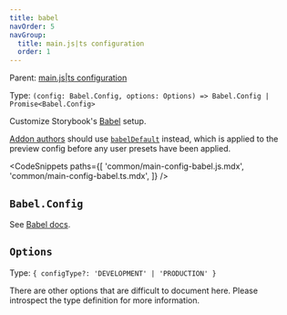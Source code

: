 ```yaml
---
title: babel
navOrder: 5
navGroup:
  title: main.js|ts configuration
  order: 1
---
```


Parent: [main.js|ts configuration](./main-config.md)

Type: `(config: Babel.Config, options: Options) => Babel.Config | Promise<Babel.Config>`

Customize Storybook's [Babel](https://babeljs.io/) setup.

<Callout variant="info" icon="💡">

[Addon authors](../07-addons/writing-presets.md#babel) should use [`babelDefault`](./main-config-babel-default.md) instead, which is applied to the preview config before any user presets have been applied.

</Callout>

<!-- prettier-ignore-start -->

<CodeSnippets
  paths={[
    'common/main-config-babel.js.mdx',
    'common/main-config-babel.ts.mdx',
  ]}
/>

<!-- prettier-ignore-end -->

## `Babel.Config`

See [Babel docs](https://babeljs.io/docs/options).

## `Options`

Type: `{ configType?: 'DEVELOPMENT' | 'PRODUCTION' }`

There are other options that are difficult to document here. Please introspect the type definition for more information.
